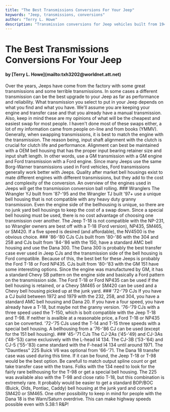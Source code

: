 ```yaml
---
title: "The Best Transmissions Conversions For Your Jeep"
keywords: "Jeep, transmissions, conversions"
author: "Terry L. Howe"
description: "Transmission conversions for Jeep vehicles built from 1941 until the present including military, CJ, YJ, TJ, and other models."
---
```


# The Best Transmissions Conversions For Your Jeep
<H4>by [Terry L. Howe](mailto:txh3202@worldnet.att.net)</H4>
Over the years, Jeeps have come from the factory with some great
transmissions and some terrible transmissions.  In some cases a
different transmission can be the best upgrade to your Jeep as far
as performance and reliability.  What transmission you select
to put in your Jeep depends on what you find and what you have.
We'll assume you are keeping your engine and transfer case and
that you already have a manual transmission.  Also, keep in mind
these are my opinions of what will be the cheapest and easiest
swap for most people.  I haven't done most of these swaps either,
a lot of my information came from people on-line and from books
(YMMV).
Generally, when swapping transmissions, it is best to match the
engine with the transmission.  The reason being, input shaft
alignment with the clutch is crucial for clutch life and performance.
Alignment can best be maintained with a OEM bell housing that has
the proper input bearing retainer size and input shaft length.
In other words, use a GM transmission with a GM engine and
Ford transmission with a Ford engine.  Since many Jeeps use the
same Borg-Warner transmissions used in Ford vehicles, Ford
transmissions generally work better with Jeeps.  Quality after
market bell housings exist to mate different engines with different
transmissions, but they add to the cost and complexity of the
conversion. An overview of the engines used in Jeeps will get the
transmission conversion ball rolling.
### Wranglers
The Wrangler YJ built from '87-'95 and the Wrangler TJ built '97+
use a unique bell housing that is not compatible with any heavy
duty granny transmission.  Even the engine side of the bellhousing
is unique, so there are no junk yard bell housings to keep the
cost of a swap down.  Since a special bell housing must be used,
there is no cost advantage of choosing one transmission over another.
The Jeep T-18 is not compatible with the NP-231, so Wrangler owners
are best off with a T-18 (Ford version), NP435, SM465, or SM420.
If a five speed is desired (and affordable), the NV4500 is the
obvious choice.
### '86-'80 CJs
CJs built from '80-'86 with the 304 and 258 and CJs built from '84-'86
with the 150, have a standard AMC bell housing and use the Dana 300.
The Dana 300 is probably the best transfer case ever used in Jeep CJs
and the transmission side of the bell housing is Ford compatible.
Because of this, the best bet for these Jeeps is probably the Ford
T-18 or Ford NP435.  CJs built from '80-'83 with the GM
151 have some interesting options.  Since the engine was manufactured
by GM, it has a standard Chevy SB pattern on the engine side and
basically a Ford pattern on the transmission side.  The Ford T-18
or Ford NP435 can be used  if the bell housing is retained, or a
Chevy SM465 or SM420 can be used and a Chevy bell housing picked
up at the junk yard.
### '72-'79 CJs
If you have a CJ build between 1972 and 1979 with the 232, 258, and
304, you have a standard AMC bell housing and Dana 20.  If you have
a four speed, you have already have a T-18, but maybe not the granny
version.  '76-'79 CJs with a three speed used the T-150, which is
bolt compatible with the Jeep T-18 and T-98.  If neither is availble
at a reasonable price, a Ford T-18 or NP435 can be converted.  '72-'75
CJs used the T-14 and T-15 three speeds with a special bell housing.
A bellhousing from a '76-'86 CJ can be used (except for the 151 bell
housing).
### '45-'71 CJs
The CJ-2As ('45-'49) and CJ-3As ('48-'53) came exclusively with the
L-head I4 134.  The CJ-3B ('53-'64) and CJ-5 ('55-'83) came standard
with the F-head I4 134 until around 1971.  The "Dauntless"
225 Buick V6 was optional from '66-'71.  The Dana 18 transfer
case was used during this time.  If it can be found, the Jeep
T-18 or T-98 would be the best option.  Be carefull to match output
spline count or get take transfer case with the trans.  Folks with
the 134 need to look for the fairly rare  bellhousing for the T-98
or get a special bell housing.  The 225 was available also with
the T-98 and close ratio T-18, but this combination is extremely rare.
It probably would be easier to get a standard BOP/BOC (Buick, Olds,
Pontiac, Caddy) bell housing at the junk yard and convert a SM420 or
SM465.  One other possibility to keep in mind for people with the
Dana 18 is the Warn/Saturn overdrive.  This can make highway speeds
possible even with 5.38:1 R&P!